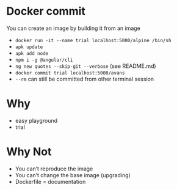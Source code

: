 # Docker commit

You can create an image by building it from an image

* `docker run -it --name trial localhost:5000/alpine /bin/sh`
* `apk update`
* `apk add node`
* `npm i -g @angular/cli`
* `ng new quotes --skip-git --verbose` (see README.md)
* `docker commit trial localhost:5000/avans`
* `--rm` can still be committed from other terminal session

# Why

* easy playground
* trial

# Why Not

* You can’t reproduce the image
* You can’t change the base image (upgrading)
* Dockerfile = documentation
